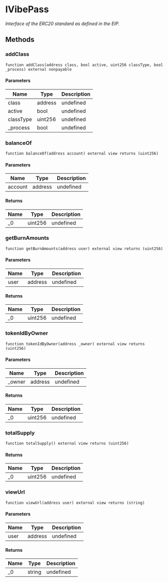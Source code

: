 # IVibePass







*Interface of the ERC20 standard as defined in the EIP.*

## Methods

### addClass

```solidity
function addClass(address class, bool active, uint256 classType, bool _process) external nonpayable
```





#### Parameters

| Name | Type | Description |
|---|---|---|
| class | address | undefined |
| active | bool | undefined |
| classType | uint256 | undefined |
| _process | bool | undefined |

### balanceOf

```solidity
function balanceOf(address account) external view returns (uint256)
```





#### Parameters

| Name | Type | Description |
|---|---|---|
| account | address | undefined |

#### Returns

| Name | Type | Description |
|---|---|---|
| _0 | uint256 | undefined |

### getBurnAmounts

```solidity
function getBurnAmounts(address user) external view returns (uint256)
```





#### Parameters

| Name | Type | Description |
|---|---|---|
| user | address | undefined |

#### Returns

| Name | Type | Description |
|---|---|---|
| _0 | uint256 | undefined |

### tokenIdByOwner

```solidity
function tokenIdByOwner(address _owner) external view returns (uint256)
```





#### Parameters

| Name | Type | Description |
|---|---|---|
| _owner | address | undefined |

#### Returns

| Name | Type | Description |
|---|---|---|
| _0 | uint256 | undefined |

### totalSupply

```solidity
function totalSupply() external view returns (uint256)
```






#### Returns

| Name | Type | Description |
|---|---|---|
| _0 | uint256 | undefined |

### viewUrl

```solidity
function viewUrl(address user) external view returns (string)
```





#### Parameters

| Name | Type | Description |
|---|---|---|
| user | address | undefined |

#### Returns

| Name | Type | Description |
|---|---|---|
| _0 | string | undefined |





